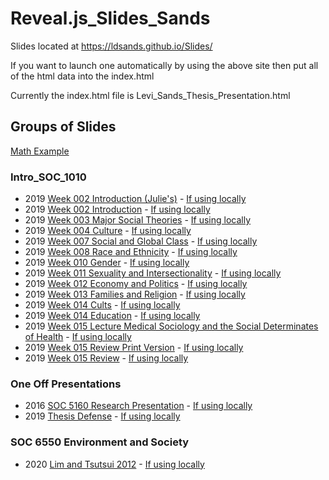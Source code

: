 # Reveal.js_Slides_Sands

Slides located at https://ldsands.github.io/Slides/

If you want to launch one automatically by using the above site then put all of the html data into the index.html

Currently the index.html file is Levi_Sands_Thesis_Presentation.html
## Groups of Slides

[Math Example](https://ldsands.github.io/Slides/test/examples/math.html)

### Intro_SOC_1010

- 2019 [Week 002 Introduction (Julie's)](https://ldsands.github.io/Slides/main_slides/intro_soc_1010/week_002_Julie.html) - [If using locally](main_slides/intro_soc_1010/week_002_Julie.html)
- 2019 [Week 002 Introduction](https://ldsands.github.io/Slides/main_slides/intro_soc_1010/week_002.html) - [If using locally](main_slides/intro_soc_1010/week_002.html)
- 2019 [Week 003 Major Social Theories](https://ldsands.github.io/Slides/main_slides/intro_soc_1010/week_003.html) - [If using locally](main_slides/intro_soc_1010/week_003.html)
- 2019 [Week 004 Culture](https://ldsands.github.io/Slides/main_slides/intro_soc_1010/week_004.html) - [If using locally](main_slides/intro_soc_1010/week_004.html)
- 2019 [Week 007 Social and Global Class](https://ldsands.github.io/Slides/main_slides/intro_soc_1010/week_007.html) - [If using locally](main_slides/intro_soc_1010/week_007.html)
- 2019 [Week 008 Race and Ethnicity](https://ldsands.github.io/Slides/main_slides/intro_soc_1010/week_008.html) - [If using locally](main_slides/intro_soc_1010/week_008.html)
- 2019 [Week 010 Gender](https://ldsands.github.io/Slides/main_slides/intro_soc_1010/week_010.html) - [If using locally](main_slides/intro_soc_1010/week_010.html)
- 2019 [Week 011 Sexuality and Intersectionality](https://ldsands.github.io/Slides/main_slides/intro_soc_1010/week_011.html) - [If using locally](main_slides/intro_soc_1010/week_011.html)
- 2019 [Week 012 Economy and Politics](https://ldsands.github.io/Slides/main_slides/intro_soc_1010/week_012.html) - [If using locally](main_slides/intro_soc_1010/week_012.html)
- 2019 [Week 013 Families and Religion](https://ldsands.github.io/Slides/main_slides/intro_soc_1010/week_013.html) - [If using locally](main_slides/intro_soc_1010/week_013.html)
- 2019 [Week 014 Cults](https://ldsands.github.io/Slides/main_slides/intro_soc_1010/Week_014_cults.html) - [If using locally](main_slides/intro_soc_1010/Week_014_cults.html)
- 2019 [Week 014 Education](https://ldsands.github.io/Slides/main_slides/intro_soc_1010/week_014.html) - [If using locally](main_slides/intro_soc_1010/week_014.html)
- 2019 [Week 015 Lecture Medical Sociology and the Social Determinates of Health](https://ldsands.github.io/Slides/main_slides/intro_soc_1010/week_015_lecture.html) - [If using locally](main_slides/intro_soc_1010/week_015_lecture.html)
- 2019 [Week 015 Review Print Version](https://ldsands.github.io/Slides/main_slides/intro_soc_1010/week_015_print_version.html) - [If using locally](main_slides/intro_soc_1010/week_015_print_version.html)
- 2019 [Week 015 Review](https://ldsands.github.io/Slides/main_slides/intro_soc_1010/week_015.html) - [If using locally](main_slides/intro_soc_1010/week_015.html)

### One Off Presentations

- 2016 [SOC 5160 Research Presentation](https://ldsands.github.io/Slides/main_slides/one_offs/Levi_Sands_5160_Res_Pres.html) - [If using locally](main_slides/one_offs/Levi_Sands_5160_Res_Pres.html)
- 2019 [Thesis Defense](https://ldsands.github.io/Slides/main_slides/one_offs/Levi_Sands_Thesis_Presentation.html) - [If using locally](main_slides/one_offs/Levi_Sands_Thesis_Presentation.html)

### SOC 6550 Environment and Society

- 2020 [Lim and Tsutsui 2012](https://ldsands.github.io/Slides/main_slides/SOC_6550_Environment_and_Society/Lim_and_Tsutsui_2012_Levi_Sands.html) - [If using locally](main_slides/SOC_6550_Environment_and_Society/Lim_and_Tsutsui_2012_Levi_Sands.html)